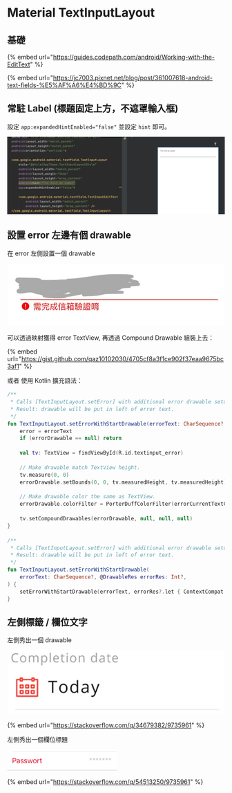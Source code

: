 # Material TextInputLayout

## 基礎

{% embed url="https://guides.codepath.com/android/Working-with-the-EditText" %}

{% embed url="https://jc7003.pixnet.net/blog/post/361007618-android-text-fields-%E5%AF%A6%E4%BD%9C" %}

## 常駐 Label (標題固定上方，不遮罩輸入框)

設定 `app:expandedHintEnabled="false"` 並設定 `hint` 即可。

![](<../.gitbook/assets/截圖 2021-12-28 上午11.12.47 (1).png>)



## 設置 error 左邊有個 drawable

在 error 左側設置一個 drawable

![](<../.gitbook/assets/image (5).png>)

可以透過映射獲得 error TextView, 再透過 Compound Drawable 組裝上去：

{% embed url="https://gist.github.com/qaz10102030/4705cf8a3f1ce902f37eaa9675bc3af1" %}

或者 使用 Kotlin 擴充語法：

```kotlin
/**
 * Calls [TextInputLayout.setError] with additional error drawable setup.
 * Result: drawable will be put in left of error text.
 */
fun TextInputLayout.setErrorWithStartDrawable(errorText: CharSequence?, errorDrawable: Drawable?) {
    error = errorText
    if (errorDrawable == null) return

    val tv: TextView = findViewById(R.id.textinput_error)

    // Make drawable match TextView height.
    tv.measure(0, 0)
    errorDrawable.setBounds(0, 0, tv.measuredHeight, tv.measuredHeight)

    // Make drawable color the same as TextView.
    errorDrawable.colorFilter = PorterDuffColorFilter(errorCurrentTextColors, PorterDuff.Mode.SRC_IN)

    tv.setCompoundDrawables(errorDrawable, null, null, null)
}

/**
 * Calls [TextInputLayout.setError] with additional error drawable setup.
 * Result: drawable will be put in left of error text.
 */
fun TextInputLayout.setErrorWithStartDrawable(
    errorText: CharSequence?, @DrawableRes errorRes: Int?,
) {
    setErrorWithStartDrawable(errorText, errorRes?.let { ContextCompat.getDrawable(context, it) })
}
```



## 左側標籤 / 欄位文字

左側秀出一個 drawable

![](<../.gitbook/assets/image (1).png>)

{% embed url="https://stackoverflow.com/q/34679382/9735961" %}

左側秀出一個欄位標題

![](../.gitbook/assets/image.png)

{% embed url="https://stackoverflow.com/q/54513250/9735961" %}



